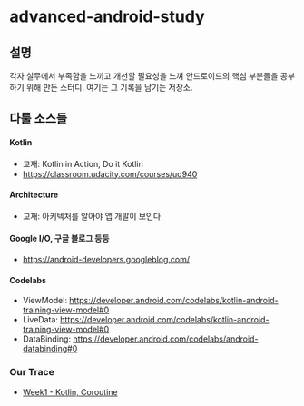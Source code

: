 # advanced-android-study

## 설명
각자 실무에서 부족함을 느끼고 개선할 필요성을 느껴 안드로이드의 핵심 부분들을 공부하기 위해 만든 스터디. 여기는 그 기록을 남기는 저장소.

## 다룰 소스들

#### Kotlin
- 교재: Kotlin in Action, Do it Kotlin
- https://classroom.udacity.com/courses/ud940

#### Architecture
- 교재: 아키텍처를 알아야 앱 개발이 보인다

#### Google I/O, 구글 블로그 등등
- https://android-developers.googleblog.com/

#### Codelabs
- ViewModel: https://developer.android.com/codelabs/kotlin-android-training-view-model#0
- LiveData: https://developer.android.com/codelabs/kotlin-android-training-view-model#0
- DataBinding: https://developer.android.com/codelabs/android-databinding#0

### Our Trace
- <a href="week1.md">Week1 - Kotlin, Coroutine</a>

